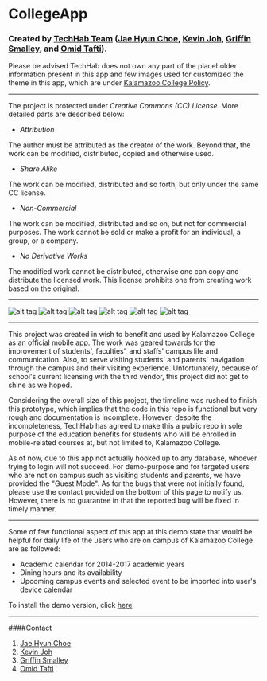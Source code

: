 # CollegeApp
### Created by [TechHab Team](http://www.techhab.com) ([Jae Hyun Choe](https://github.com/andrew00917), [Kevin Joh](https://github.com/guitarguise), [Griffin Smalley](https://github.com/gsmalley10), and [Omid Tafti](https://github.com/oat1345)).

Please be advised TechHab does not own any part of the placeholder information present in this app and few images used for customized the theme in this app, which are under [Kalamazoo College Policy](https://reason.kzoo.edu/is/policies/).

___

The project is protected under *Creative Commons (CC) License*. More detailed parts are described below:

* *Attribution*

The author must be attributed as the creator of the work. Beyond that, the work can be modified, distributed, copied and otherwise used.
* *Share Alike*

The work can be modified, distributed and so forth, but only under the same CC license.
* *Non-Commercial*

The work can be modified, distributed and so on, but not for commercial purposes. The work cannot be sold or make a profit for an individual, a group, or a company.
* *No Derivative Works*

The modified work cannot be distributed, otherwise one can copy and distribute the licensed work. This license prohibits one from creating work based on the original.

___

![alt tag](https://cloud.githubusercontent.com/assets/8836645/7637563/d587ec66-fa3c-11e4-8059-eff79691adfc.png)
![alt tag](https://cloud.githubusercontent.com/assets/8836645/7637565/d5894110-fa3c-11e4-8d68-831a08d93426.png)
![alt tag](https://cloud.githubusercontent.com/assets/8836645/7637566/d589e70a-fa3c-11e4-85c9-57b4d196af7f.png)
![alt tag](https://cloud.githubusercontent.com/assets/8836645/7637564/d5894a48-fa3c-11e4-852f-5b99f446df00.png)
![alt tag](https://cloud.githubusercontent.com/assets/8836645/7637562/d5874f5e-fa3c-11e4-9fb9-d9fde5bcd34c.png)
![alt tag](https://cloud.githubusercontent.com/assets/8836645/7637567/d5913852-fa3c-11e4-8948-95f9571f8216.png)

___

This project was created in wish to benefit and used by Kalamazoo College as an official mobile app. The work was geared towards for the improvement of students', faculties', and staffs' campus life and communication. Also, to serve visiting students' and parents' navigation through the campus and their visiting experience. Unfortunately, because of school's current licensing with the third vendor, this project did not get to shine as we hoped.

Considering the overall size of this project, the timeline was rushed to finish this prototype, which implies that the code in this repo is functional but very rough and documentation is incomplete. However, despite the incompleteness, TechHab has agreed to make this a public repo in sole purpose of the education benefits for students who will be enrolled in mobile-related courses at, but not limited to, Kalamazoo College.

As of now, due to this app not actually hooked up to any database, whoever trying to login will not succeed. For demo-purpose and for targeted users who are not on campus such as visiting students and parents, we have provided the "Guest Mode". As for the bugs that were not initially found, please use the contact provided on the bottom of this page to notify us. However, there is no guarantee in that the reported bug will be fixed in timely manner.

___

Some of few functional aspect of this app at this demo state that would be helpful for daily life of the users who are on campus of Kalamazoo College are as followed:

* Academic calendar for 2014-2017 academic years
* Dining hours and its availability
* Upcoming campus events and selected event to be imported into user's device calendar

To install the demo version, click [here](http://www.techhab.com/download/collegeapp/collegeapp-demo-release.apk).

___

####Contact

1. [Jae Hyun Choe](jaehyun00917@gmail.com)
2. [Kevin Joh](guitarguise@gmail.com)
3. [Griffin Smalley](griffin.smalley@gmail.com)
4. [Omid Tafti](oat1345@gmail.com)
